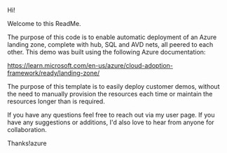 Hi!

Welcome to this ReadMe.

The purpose of this code is to enable automatic deployment of an Azure landing zone, complete with hub, SQL and AVD nets, all peered to each other. This demo was built using the following Azure documentation:

https://learn.microsoft.com/en-us/azure/cloud-adoption-framework/ready/landing-zone/

The purpose of this template is to easily deploy customer demos, without the need to manually provision the resources each time or maintain the resources longer than is required.

If you have any questions feel free to reach out via my user page. If you have any suggestions or additions, I'd also love to hear from anyone for collaboration.

Thanks!azure 
